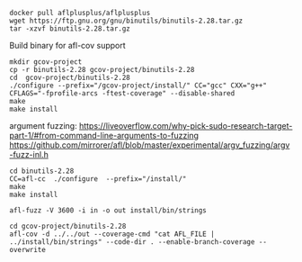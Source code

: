 
```
docker pull aflplusplus/aflplusplus
wget https://ftp.gnu.org/gnu/binutils/binutils-2.28.tar.gz
tar -xzvf binutils-2.28.tar.gz
```

Build binary for afl-cov support
```
mkdir gcov-project
cp -r binutils-2.28 gcov-project/binutils-2.28
cd  gcov-project/binutils-2.28
./configure --prefix="/gcov-project/install/" CC="gcc" CXX="g++" CFLAGS="-fprofile-arcs -ftest-coverage" --disable-shared
make
make install
```
argument fuzzing:
https://liveoverflow.com/why-pick-sudo-research-target-part-1/#from-command-line-arguments-to-fuzzing
https://github.com/mirrorer/afl/blob/master/experimental/argv_fuzzing/argv-fuzz-inl.h

```
cd binutils-2.28
CC=afl-cc  ./configure  --prefix="/install/"
make
make install
```

```
afl-fuzz -V 3600 -i in -o out install/bin/strings
```
```
cd gcov-project/binutils-2.28
afl-cov -d ../../out --coverage-cmd "cat AFL_FILE | ../install/bin/strings" --code-dir . --enable-branch-coverage --overwrite
```
